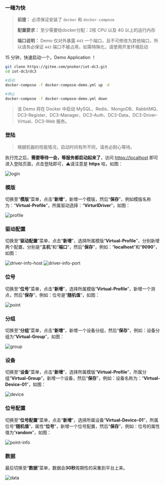 ### 一睹为快

> **前提：** 必须保证安装了 `docker` 和 `docker-compose`
>
> **配置要求：** 至少需要给docker分配：2核 CPU 以及 4G 以上的运行内存
>
> **端口说明：** Demo 仅对外暴露 `443` 一个端口，且不可修改为其他端口，所以请务必保证 `443` 端口不被占用，如需特殊化，请使用开发环境启动

15 分钟，快速启动一个，Demo Application ！

``` bash
git clone https://gitee.com/pnoker/iot-dc3.git
cd iot-dc3/dc3

#启动
docker-compose -f docker-compose-demo.yml up -d

#停止
docker-compose -f docker-compose-demo.yml down
```

> 该 Demo 将在 Docker 中启动 MySQL、Redis、MongoDB、RabbitMQ、DC3-Register、DC3-Manager、DC3-Auth、DC3-Data、DC3-Driver-Virtual、DC3-Web 服务。


### 登陆

> 根据机器的性能情况，启动时间有所不同，请务必耐心等待。

执行完之后，**需要等待一会，等服务都启动起来了**，访问 [https://localhost](https://localhost) 即可进入登陆页面，点击登陆即可，⚠️请注意是 **https** 哈，如图：

![login](../images/web/login.png)

### 模版

切换至“**模版**”菜单，点击“**新增**”，新增一个模版，然后“**保存**”，例如模版名称为：“**Virtual-Profile**”，所属驱动选择：“**VirturlDriver**”，如图：

![profile](../images/web/profile.png)

### 驱动配置

切换至“**驱动配置**”菜单，点击“**新增**”，选择所属模版“**Virtual-Profile**”，分别新增两个配置，分别是“**主机**”和”**端口**“，然后"**保存**"，例如：“**localhost**”和“**9090**”，如图：

![driver-info-host](../images/web/driver-info-host.png)
![driver-info-port](../images/web/driver-info-port.png)

### 位号

切换至“**位号**”菜单，点击“**新增**”，选择所属模版“**Virtual-Profile**”，新增一个测点，然后”**保存**“，例如：位号是“**随机值**“，如图：

![point](../images/web/point.png)

### 分组

切换至“**分组**”菜单，点击“**新增**”，新增一个设备分组，然后“**保存**”，例如：设备分组为“**Virtual-Group**”，如图：

![group](../images/web/group.png)

### 设备

切换至“**设备**”菜单，点击“**新增**”，选择所属模版“**Virtual-Profile**”，所属分组“**Virtual-Group**”，新增一个设备，然后“**保存**”，例如：设备名称为：“**Virtual-Device-01**”，如图：

![device](../images/web/device.png)

### 位号配置

切换至“**位号配置**”菜单，点击“**新增**”，选择所属设备“**Virtual-Device-01**”，所属位号“**随机值**”，属性“**位号**”，新增一个位号配置，然后“**保存**”，例如：位号的属性值为“**random**”，如图：

![point-info](../images/web/point-info.png)

### 数据

最后切换至“**数据**”菜单，数据会**30秒**周期性的采集到平台上来。

![data](../images/web/data.png)